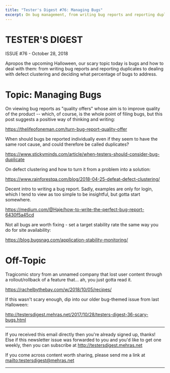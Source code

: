 ```yaml
---
title: "Tester's Digest #76: Managing Bugs"
excerpt: On bug management, from writing bug reports and reporting duplicates to dealing with defect clustering and deciding what percentage of bugs to address.
---
```


TESTER'S DIGEST
===============
ISSUE #76 - October 28, 2018

Apropos the upcoming Halloween, our scary topic today is bugs and how to deal with them: from writing bug reports and reporting duplicates to dealing with defect clustering and deciding what percentage of bugs to address.

Topic: Managing Bugs
====================

On viewing bug reports as "quality offers" whose aim is to improve quality of the product -- which, of course, is the whole point of filing bugs, but this post suggests a positive way of thinking and writing:

<https://thelifeofoneman.com/turn-bug-report-quality-offer>

When should bugs be reported individually even if they seem to have the same root cause, and could therefore be called duplicates?

<https://www.stickyminds.com/article/when-testers-should-consider-bug-duplicate>

On defect clustering and how to turn it from a problem into a solution:

<https://www.rainforestqa.com/blog/2018-04-25-defeat-defect-clustering/>

Decent intro to writing a bug report. Sadly, examples are only for login, which I tend to view as too simple to be insightful, but gotta start somewhere.

<https://medium.com/@Haje/how-to-write-the-perfect-bug-report-6430f5a45cd>

Not all bugs are worth fixing - set a target stability rate the same way you do for site availability:

<https://blog.bugsnag.com/application-stability-monitoring/>


Off-Topic
=========

Tragicomic story from an unnamed company that lost user content through a rollout/rollback of a feature that… ah, you just gotta read it.

<https://rachelbythebay.com/w/2018/10/05/recipes/>

If this wasn't scary enough, dip into our older bug-themed issue from last Halloween:

<http://testersdigest.mehras.net/2017/10/28/testers-digest-36-scary-bugs.html>

---

If you received this email directly then you're already signed up, thanks! Else
if this newsletter issue was forwarded to you and you'd like to get one weekly,
then you can subscribe at <http://testersdigest.mehras.net>

If you come across content worth sharing, please send me a link at
<mailto:testersdigest@mehras.net>

---
